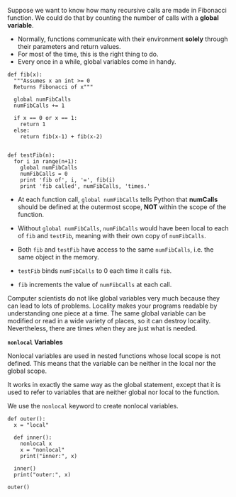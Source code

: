 Suppose we want to know how many recursive calls are made in Fibonacci function.
We could do that by counting the number of calls with a **global variable**.

* Normally, functions communicate with their environment **solely** through their parameters and return values. 
* For most of the time, this is the right thing to do. 
* Every once in a while, global variables come in handy.

```
def fib(x):
  """Assumes x an int >= 0
  Returns Fibonacci of x"""

  global numFibCalls
  numFibCalls += 1
  
  if x == 0 or x == 1:
    return 1
  else:
    return fib(x-1) + fib(x-2)


def testFib(n):
  for i in range(n+1):
    global numFibCalls
    numFibCalls = 0
    print 'fib of', i, '=', fib(i)
    print 'fib called', numFibCalls, 'times.'

```

* At each function call, `global numFibCalls` tells Python that **numCalls** should be defined at the outermost scope, **NOT** within the scope of the function.

* Without `global numFibCalls`, `numFibCalls` would have been local to each of `fib` and `testFib`, meaning with their own copy of `numFibCalls`.

* Both `fib` and `testFib` have access to the same `numFibCalls`, i.e. the same object in the memory. 

* `testFib` binds `numFibCalls` to 0 each time it calls `fib`.

* `fib` increments the value of `numFibCalls` at each call.

Computer scientists do not like global variables very much because they can lead to lots of problems. Locality makes your programs readable by understanding one piece at a time. The same global variable can be modified or read in a wide variety of places, so it can destroy locality. Nevertheless, there are times when they are just what is needed.

**`nonlocal` Variables**

Nonlocal variables are used in nested functions whose local scope is not defined. This means that the variable can be neither in the local nor the global scope. 

It works in exactly the same way as the global statement, except that it is used to refer to variables that are neither global nor local to the function.

We use the `nonlocal` keyword to create nonlocal variables.

```
def outer():
  x = "local"

  def inner():
    nonlocal x
    x = "nonlocal"
    print("inner:", x)

  inner()
  print("outer:", x)

outer()
```
